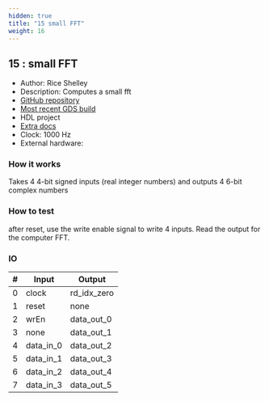 ```yaml
---
hidden: true
title: "15 small FFT"
weight: 16
---
```


## 15 : small FFT

* Author: Rice Shelley
* Description: Computes a small fft
* [GitHub repository](https://github.com/RiceShelley/tiny-fft)
* [Most recent GDS build](https://github.com/RiceShelley/tiny-fft/actions/runs/3429738875)
* HDL project
* [Extra docs]()
* Clock: 1000 Hz
* External hardware: 



### How it works

Takes 4 4-bit signed inputs (real integer numbers) and outputs 4 6-bit complex numbers

### How to test

after reset, use the write enable signal to write 4 inputs. Read the output for the computer FFT.

### IO

| # | Input        | Output       |
|---|--------------|--------------|
| 0 | clock  | rd_idx_zero |
| 1 | reset  | none |
| 2 | wrEn  | data_out_0 |
| 3 | none  | data_out_1 |
| 4 | data_in_0  | data_out_2 |
| 5 | data_in_1  | data_out_3 |
| 6 | data_in_2  | data_out_4 |
| 7 | data_in_3  | data_out_5 |
